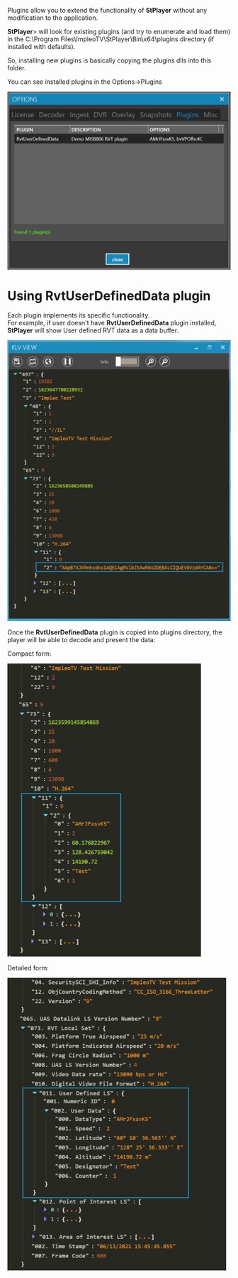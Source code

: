 Plugins allow you to extend the functionality of **StPlayer** without any modification to the application.  

**StPlayer**> will look for existing plugins (and try to enumerate and load them) in the C:\Program Files\ImpleoTV\StPlayer\Bin\x64\plugins directory (if installed with defaults).

So, installing new plugins is basically copying the plugins dlls into this folder.

You can see installed plugins in the Options->Plugins

![Plugins](./Plugins.png)


# Using RvtUserDefinedData plugin

Each plugin implements its specific functionality.  
For example, if user doesn't have **RvtUserDefinedData** plugin installed, **StPlayer** will show User defined RVT data as a data buffer.

![Compact form](./RvtWithoutPlugin.png)

Once the **RvtUserDefinedData** plugin is copied into plugins directory, the player will be able to decode and present the data:

Compact form: 

![Compact form](./stplayer-rvt-user-defined.png)

Detailed form: 

![Detailed form](./stplayer-rvt-user-defined-detailed.png)

